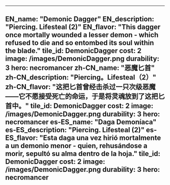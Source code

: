 ---

EN_name: "Demonic Dagger"
EN_description: "Piercing. Lifesteal (2)"
EN_flavor: "This dagger once mortally wounded a lesser demon - which refused to die and so entombed its soul within the blade."
tile_id: DemonicDagger
cost: 2
image: /images/DemonicDagger.png
durability: 3
hero: necromancer
zh-CN_name: "恶魔匕首"
zh-CN_description: "Piercing。Lifesteal（2）"
zh-CN_flavor: "这把匕首曾经击杀过一只次级恶魔——它不愿接受死亡的命运，于是将灵魂放到了这把匕首中。"
tile_id: DemonicDagger
cost: 2
image: /images/DemonicDagger.png
durability: 3
hero: necromancer
es-ES_name: "Daga Demoníaca"
es-ES_description: "Piercing. Lifesteal (2)"
es-ES_flavor: "Esta daga una vez hirió mortalmente a un demonio menor - quien, rehusándose a morir, sepultó su alma dentro de la hoja."
tile_id: DemonicDagger
cost: 2
image: /images/DemonicDagger.png
durability: 3
hero: necromancer
---